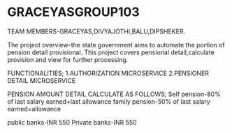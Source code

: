 # GRACEYASGROUP103
TEAM MEMBERS-GRACEYAS,DIVYAJOTHI,BALU,DIPSHEKER.

The project overview-the state government aims to automate the portion of pension detail provisional.
This project covers pensional detail,calculate provision and view for further processing.

FUNCTIONALITIES;
1.AUTHORIZATION MICROSERVICE
2.PENSIONER DETAIL MICROSERVICE


PENSION AMOUNT DETAIL CALCULATE AS FOLLOWS;
Self pension-80% of last salary earned+last allowance
family pension-50% of last salary earned=allowance

public banks-INR 550
Private banks-INR 550
